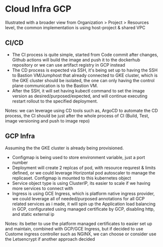 # Cloud Infra GCP

Illustrated with a broader view from Organization > Project > Resources level, the common implementation is using host-project & shared VPC

## CI/CD

- The CI process is quite simple, started from Code commit after changes, Github actions will build the image and push it to the dockerhub repository or we can use artifact registry in GCP instead
- The CD process is expected via SSH, it's being set up to having the SSH to Bastion VM/Jumphost that already connected to GKE cluster, which is the GKE cluster should be isolated, the one can only having the control plane communication is to the Bastion VM.
- After the SSH, it will set having kubectl command to set the image version as desired/purposed/expected, and will continue executing restart rollout to the specified deployment.

Notes: we can leverage using CD tools such as, ArgoCD to automate the CD process, the CI should be just after the whole process of CI (Build, Test, image versioning and push to image repo)


## GCP Infra

Assuming the the GKE cluster is already being provisioned.

- Configmap is being used to store environment variable, just a port number
- Deployment will create 2 replcas of pod, with resource requrest & limits defined, or we could leverage Horizontal pod autoscaler to manage the replicaset. Configmap is mounted to this kubernetes object
- Service object type is using ClusterIP, its easier to scale if we having more services to connect with
- Ingress is using GCE Ingress, which is platform native ingress provider, we could leverage all of needed/purposed annotations for all GCP related services as i made, it will spin up the Application load balancing in GCP, configurated using managed certificate by GCP, disabling http, and static external ip

Notes: its better to use the platform managed certificates to easier set up and maintain, combined with GCP/GCE Ingress, but if decided to use Custome ingress controller such as NGINX, we can choose or consider use the Letsencrypt if another approach decided

